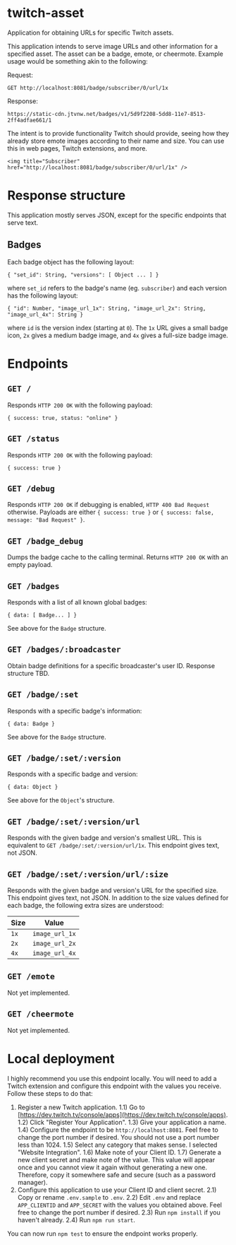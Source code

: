 # twitch-asset

Application for obtaining URLs for specific Twitch assets.

This application intends to serve image URLs and other information for a specified asset. The asset can be a badge, emote, or cheermote. Example usage would be something akin to the following:

Request:

```
GET http://localhost:8081/badge/subscriber/0/url/1x
```

Response:

```
https://static-cdn.jtvnw.net/badges/v1/5d9f2208-5dd8-11e7-8513-2ff4adfae661/1
```

The intent is to provide functionality Twitch should provide, seeing how they already store emote images according to their name and size. You can use this in web pages, Twitch extensions, and more.

```
<img title="Subscriber" href="http://localhost:8081/badge/subscriber/0/url/1x" />
```

# Response structure

This application mostly serves JSON, except for the specific endpoints that serve text.

## Badges

Each badge object has the following layout:

```
{ "set_id": String, "versions": [ Object ... ] }
```

where `set_id` refers to the badge's name (eg. `subscriber`) and each version has the following layout:

```
{ "id": Number, "image_url_1x": String, "image_url_2x": String, "image_url_4x": String }
```

where `id` is the version index (starting at `0`). The `1x` URL gives a small badge icon, `2x` gives a medium badge image, and `4x` gives a full-size badge image.

# Endpoints

## `GET /`

Responds `HTTP 200 OK` with the following payload:

```
{ success: true, status: "online" }
```

## `GET /status`

Responds `HTTP 200 OK` with the following payload:

```
{ success: true }
```

## `GET /debug`

Responds `HTTP 200 OK` if debugging is enabled, `HTTP 400 Bad Request` otherwise. Payloads are either `{ success: true }` or `{ success: false, message: "Bad Request" }`.

## `GET /badge_debug`

Dumps the badge cache to the calling terminal. Returns `HTTP 200 OK` with an empty payload.

## `GET /badges`

Responds with a list of all known global badges:

```
{ data: [ Badge... ] }
```

See above for the `Badge` structure.

## `GET /badges/:broadcaster`

Obtain badge definitions for a specific broadcaster's user ID. Response structure TBD.

## `GET /badge/:set`

Responds with a specific badge's information:

```
{ data: Badge }
```

See above for the `Badge` structure.

## `GET /badge/:set/:version`

Responds with a specific badge and version:

```
{ data: Object }
```

See above for the `Object`'s structure.

## `GET /badge/:set/:version/url`

Responds with the given badge and version's smallest URL. This is equivalent to `GET /badge/:set/:version/url/1x`. This endpoint gives text, not JSON.

## `GET /badge/:set/:version/url/:size`

Responds with the given badge and version's URL for the specified size. This endpoint gives text, not JSON. In addition to the size values defined for each badge, the following extra sizes are understood:

| Size | Value          |
| ---- | -------------- |
| `1x` | `image_url_1x` |
| `2x` | `image_url_2x` |
| `4x` | `image_url_4x` |

## `GET /emote`

Not yet implemented.

## `GET /cheermote`

Not yet implemented.

# Local deployment

I highly recommend you use this endpoint locally. You will need to add a Twitch extension and configure this endpoint with the values you receive. Follow these steps to do that:

1. Register a new Twitch application.
   1.1) Go to [https://dev.twitch.tv/console/apps](https://dev.twitch.tv/console/apps).
   1.2) Click "Register Your Application".
   1.3) Give your application a name.
   1.4) Configure the endpoint to be `http://localhost:8081`. Feel free to change the port number if desired. You should not use a port number less than 1024.
   1.5) Select any category that makes sense. I selected "Website Integration".
   1.6) Make note of your Client ID.
   1.7) Generate a new client secret and make note of the value. This value will appear once and you cannot view it again without generating a new one. Therefore, copy it somewhere safe and secure (such as a password manager).
2. Configure this application to use your Client ID and client secret.
   2.1) Copy or rename `.env.sample` to `.env`.
   2.2) Edit `.env` and replace `APP_CLIENTID` and `APP_SECRET` with the values you obtained above. Feel free to change the port number if desired.
   2.3) Run `npm install` if you haven't already.
   2.4) Run `npm run start`.

You can now run `npm test` to ensure the endpoint works properly.
